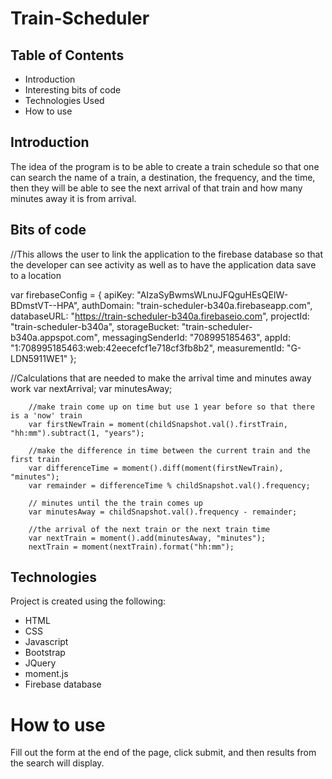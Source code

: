 # Train-Scheduler

## Table of Contents
* Introduction
* Interesting bits of code
* Technologies Used
* How to use


## Introduction
The idea of the program is to be able to create a train schedule so that one can search the name of a train, a destination, the frequency, and the time, then they will be able to see the next arrival of that train and how many minutes away it is from arrival.

## Bits of code 
//This allows the user to link the application to the firebase database so that the developer can see activity as well as to have the application data save to a location

var firebaseConfig = {
        apiKey: "AIzaSyBwmsWLnuJFQguHEsQEIW-BDmstVT--HPA",
        authDomain: "train-scheduler-b340a.firebaseapp.com",
        databaseURL: "https://train-scheduler-b340a.firebaseio.com",
        projectId: "train-scheduler-b340a",
        storageBucket: "train-scheduler-b340a.appspot.com",
        messagingSenderId: "708995185463",
        appId: "1:708995185463:web:42eecefcf1e718cf3fb8b2",
        measurementId: "G-LDN5911WE1"
    };

//Calculations that are needed to make the arrival time and minutes away work
        var nextArrival;
        var minutesAway;

        //make train come up on time but use 1 year before so that there is a 'now' train
        var firstNewTrain = moment(childSnapshot.val().firstTrain, "hh:mm").subtract(1, "years");

        //make the difference in time between the current train and the first train
        var differenceTime = moment().diff(moment(firstNewTrain), "minutes");
        var remainder = differenceTime % childSnapshot.val().frequency;

        // minutes until the the train comes up
        var minutesAway = childSnapshot.val().frequency - remainder;

        //the arrival of the next train or the next train time
        var nextTrain = moment().add(minutesAway, "minutes");
        nextTrain = moment(nextTrain).format("hh:mm");

	
## Technologies
Project is created using the following:
* HTML
* CSS
* Javascript
* Bootstrap
* JQuery
* moment.js
* Firebase database

# How to use
Fill out the form at the end of the page, click submit, and then results from the search will display.

	
